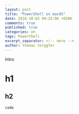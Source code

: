 ```yaml
---
layout: post
title: "PowerShell on macOS"
date: 2016-10-02 09:25:06 +0200
comments: true
published: true
categories: en
tags: PowerShell
excerpt_separator: <!-- more -->
author: thomas torggler
---
```

Intro

<!-- more -->

# h1

## h2

```
code
```